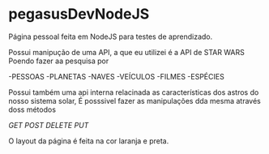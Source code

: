 # pegasusDevNodeJS
Página pessoal feita em NodeJS para testes de aprendizado.

Possui  manipução de uma API, a que eu utilizei é a API de STAR WARS
Poendo fazer aa pesquisa por

-PESSOAS
-PLANETAS
-NAVES
-VEÍCULOS
-FILMES
-ESPÉCIES

Possui também uma api interna relacinada as características dos astros do nosso sistema solar,
É posssivel fazer as manipulações dda mesma através doss métodos

_GET_ 
_POST_
_DELETE_
_PUT_

O layout da página é feita na cor laranja e preta.
